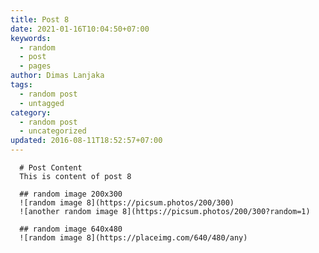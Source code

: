```yaml
---
title: Post 8
date: 2021-01-16T10:04:50+07:00
keywords:
  - random
  - post
  - pages
author: Dimas Lanjaka
tags:
  - random post
  - untagged
category:
  - random post
  - uncategorized
updated: 2016-08-11T18:52:57+07:00
---
```


      # Post Content
      This is content of post 8

      ## random image 200x300
      ![random image 8](https://picsum.photos/200/300)
      ![another random image 8](https://picsum.photos/200/300?random=1)

      ## random image 640x480
      ![random image 8](https://placeimg.com/640/480/any)
      